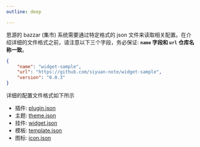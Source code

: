```yaml
---
outline: deep

---
```


思源的 bazzar (集市) 系统需要通过特定格式的 json 文件来读取相关配置。在介绍详细的文件格式之前，请注意以下三个字段，务必保证: **`name` 字段和 `url` 仓库名称一致**。


```json
{
    "name": "widget-sample",
    "url": "https://github.com/siyuan-note/widget-sample",
    "version": "0.0.3"
}
```

详细的配置文件格式如下所示

- 插件: [plugin.json](./plugin.md)
- 主题: [theme.json](./theme.md)
- 挂件: [widget.json](./widget.md)
- 模板: [template.json](./template.md)
- 图标: [icon.json](./icon.md)
